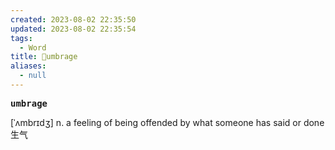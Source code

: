 ```yaml
---
created: 2023-08-02 22:35:50
updated: 2023-08-02 22:35:54
tags:
  - Word
title: 📖umbrage
aliases:
  - null
---
```


<pre><strong>umbrage</strong></pre>
[ˈʌmbrɪdʒ]
n. a feeling of being offended by what someone has said or done ⽣⽓
